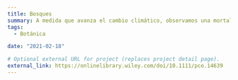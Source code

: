 ```yaml
---
title: Bosques 
summary: A medida que avanza el cambio climático, observamos una mortalidad creciente en nuestros bosques. Estudiamos los mecanismos fisiológicos detrás de este proceso, y cómo mitigarlo a través de la gestión forestal.
tags:
  - Botánica

date: "2021-02-18"

# Optional external URL for project (replaces project detail page).
external_link: https://onlinelibrary.wiley.com/doi/10.1111/pce.14639
---
```



